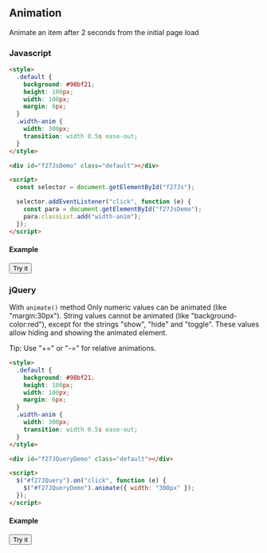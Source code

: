 ## Animation

Animate an item after 2 seconds from the initial page load

### Javascript

```html
<style>
  .default {
    background: #98bf21;
    height: 100px;
    width: 100px;
    margin: 6px;
  }
  .width-anim {
    width: 300px;
    transition: width 0.5s ease-out;
  }
</style>

<div id="f27JsDemo" class="default"></div>

<script>
  const selector = document.getElementById("f27Js");

  selector.addEventListener("click", function (e) {
    const para = document.getElementById("f27JsDemo");
    para.classList.add("width-anim");
  });
</script>
```

#### Example

<button id="f27Js">Try it</button>

<div id="f27JsDemo" class="default"></div>

### jQuery

With <code>animate()</code> method Only numeric values can be animated (like "margin:30px"). String values cannot be animated (like "background-color:red"), except for the strings "show", "hide" and "toggle". These values allow hiding and showing the animated element.

Tip: Use "+=" or "-=" for relative animations.

```html
<style>
  .default {
    background: #98bf21;
    height: 100px;
    width: 100px;
    margin: 6px;
  }
  .width-anim {
    width: 300px;
    transition: width 0.5s ease-out;
  }
</style>

<div id="f27JQueryDemo" class="default"></div>

<script>
  $("#f27JQuery").on("click", function (e) {
    $("#f27JQueryDemo").animate({ width: "300px" });
  });
</script>
```

#### Example

<button id="f27JQuery">Try it</button>

<div id="f27JQueryDemo" class="default"></div>
